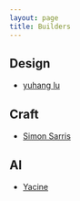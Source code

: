 ```yaml
---
layout: page
title: Builders
---
```


## Design

- [yuhang lu](https://luyuhang.net)

## Craft 

- [Simon Sarris](https://simonsarris.com)

## AI

- [Yacine](https://yacine.ca)